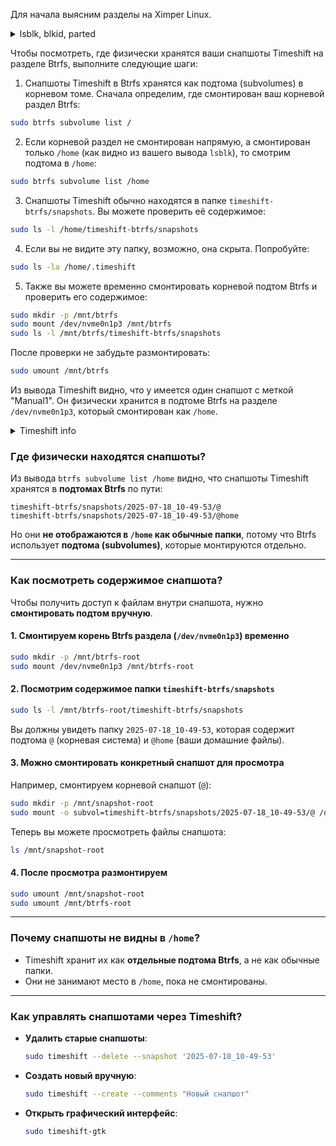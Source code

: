 Для начала выясним разделы на Ximper Linux.

<details>
<summary>lsblk, blkid, parted</summary>

```bash
┌─ kirill ~ 
└─ $ sudo lsblk-more 
MOUNTPOIN NAME        TRAN   UUID                                 TYPE   SIZE FSTYPE MODE       PTTYPE PARTTYPE                             LABEL
          nvme0n1     nvme                                        disk 476,9G        brw-rw---- gpt                                         
/boot/efi ├─nvme0n1p1 nvme   6845-5F34                            part   511M vfat   brw-rw---- gpt    c12a7328-f81f-11d2-ba4b-00a0c93ec93b 
[SWAP]    ├─nvme0n1p2 nvme   8f70fab1-86fe-41b3-80cd-a071b5f7fe3b part   8,4G swap   brw-rw---- gpt    0fc63daf-8483-4772-8e79-3d69d8477de4 
/home     └─nvme0n1p3 nvme   d52de598-b702-4de5-ad46-a8b99b6be1a5 part   468G btrfs  brw-rw---- gpt    0fc63daf-8483-4772-8e79-3d69d8477de4 

┌─ kirill ~ 
└─ $ sudo blkid -o list
device                                           fs_type         label            mount point                                          UUID
----------------------------------------------------------------------------------------------------------------------------------------------------------------------------
/dev/nvme0n1p3                                   btrfs                            (in use)                                             d52de598-b702-4de5-ad46-a8b99b6be1a5
/dev/nvme0n1p1                                   vfat                             /boot/efi                                            6845-5F34
/dev/nvme0n1p2                                   swap                             [SWAP]                                               8f70fab1-86fe-41b3-80cd-a071b5f7fe3b

┌─ kirill ~ 
└─ $ sudo parted -l
Model: KBG50ZNV512G KIOXIA (nvme)
Disk /dev/nvme0n1: 512GB
Sector size (logical/physical): 512B/512B
Partition Table: gpt
Disk Flags: 

Number  Start   End     Size    File system     Name  Flags
 1      1049kB  537MB   536MB   fat32                 boot, esp
 2      537MB   9556MB  9019MB  linux-swap(v1)
 3      9556MB  512GB   503GB   btrfs

```
</details>


Чтобы посмотреть, где физически хранятся ваши снапшоты Timeshift на разделе Btrfs, выполните следующие шаги:

1. Снапшоты Timeshift в Btrfs хранятся как подтома (subvolumes) в корневом томе. Сначала определим, где смонтирован ваш корневой раздел Btrfs:

```bash
sudo btrfs subvolume list /
```

2. Если корневой раздел не смонтирован напрямую, а смонтирован только `/home` (как видно из вашего вывода `lsblk`), то смотрим подтома в `/home`:

```bash
sudo btrfs subvolume list /home
```

3. Снапшоты Timeshift обычно находятся в папке `timeshift-btrfs/snapshots`. Вы можете проверить её содержимое:

```bash
sudo ls -l /home/timeshift-btrfs/snapshots
```

4. Если вы не видите эту папку, возможно, она скрыта. Попробуйте:

```bash
sudo ls -la /home/.timeshift
```

5. Также вы можете временно смонтировать корневой подтом Btrfs и проверить его содержимое:

```bash
sudo mkdir -p /mnt/btrfs
sudo mount /dev/nvme0n1p3 /mnt/btrfs
sudo ls -l /mnt/btrfs/timeshift-btrfs/snapshots
```

После проверки не забудьте размонтировать:

```bash
sudo umount /mnt/btrfs
```

Из вывода Timeshift видно, что у имеется один снапшот с меткой "Manual1". Он физически хранится в подтоме Btrfs на разделе `/dev/nvme0n1p3`, который смонтирован как `/home`.


<details>
<summary>Timeshift info</summary>
          
```bash
┌─ kirill ~ 
└─ $ sudo timeshift --list-devices
Mounted '/dev/nvme0n1p3' at '/run/timeshift/48762/backup'
btrfs: Quotas are not enabled

Devices with Linux file systems:

Num     Device              Size   Type  Label  
------------------------------------------------------------------------------
0    >  /dev/nvme0n1p3  502.5 GB  btrfs         

┌─ kirill ~ 
└─ $ sudo btrfs subvolume list /home
ID 256 gen 35696 top level 5 path @
ID 257 gen 35696 top level 5 path @home
ID 258 gen 16802 top level 256 path @/var/lib/machines
ID 329 gen 35672 top level 5 path timeshift-btrfs/snapshots/2025-07-18_10-49-53/@
ID 330 gen 35673 top level 5 path timeshift-btrfs/snapshots/2025-07-18_10-49-53/@home

┌─ kirill ~ 
└─ $ sudo cat /etc/timeshift/timeshift.json
{
  "backup_device_uuid" : "d52de598-b702-4de5-ad46-a8b99b6be1a5",
  "parent_device_uuid" : "",
  "do_first_run" : "false",
  "btrfs_mode" : "true",
  "include_btrfs_home_for_backup" : "true",
  "include_btrfs_home_for_restore" : "false",
  "stop_cron_emails" : "true",
  "schedule_monthly" : "false",
  "schedule_weekly" : "true",
  "schedule_daily" : "false",
  "schedule_hourly" : "false",
  "schedule_boot" : "false",
  "count_monthly" : "1",
  "count_weekly" : "2",
  "count_daily" : "1",
  "count_hourly" : "1",
  "count_boot" : "1",
  "snapshot_size" : "0",
  "snapshot_count" : "0",
  "date_format" : "%Y-%m-%d %H:%M:%S",
  "exclude" : [],
  "exclude-apps" : []
}
```
</details>



### **Где физически находятся снапшоты?**  
Из вывода `btrfs subvolume list /home` видно, что снапшоты Timeshift хранятся в **подтомах Btrfs** по пути:  
```
timeshift-btrfs/snapshots/2025-07-18_10-49-53/@  
timeshift-btrfs/snapshots/2025-07-18_10-49-53/@home  
```
Но они **не отображаются в `/home` как обычные папки**, потому что Btrfs использует **подтома (subvolumes)**, которые монтируются отдельно.  

---

### **Как посмотреть содержимое снапшота?**  
Чтобы получить доступ к файлам внутри снапшота, нужно **смонтировать подтом вручную**.  

#### **1. Смонтируем корень Btrfs раздела (`/dev/nvme0n1p3`) временно**  
```bash
sudo mkdir -p /mnt/btrfs-root
sudo mount /dev/nvme0n1p3 /mnt/btrfs-root
```

#### **2. Посмотрим содержимое папки `timeshift-btrfs/snapshots`**  
```bash
sudo ls -l /mnt/btrfs-root/timeshift-btrfs/snapshots
```
Вы должны увидеть папку `2025-07-18_10-49-53`, которая содержит подтома `@` (корневая система) и `@home` (ваши домашние файлы).  

#### **3. Можно смонтировать конкретный снапшот для просмотра**  
Например, смонтируем корневой снапшот (`@`):  
```bash
sudo mkdir -p /mnt/snapshot-root
sudo mount -o subvol=timeshift-btrfs/snapshots/2025-07-18_10-49-53/@ /dev/nvme0n1p3 /mnt/snapshot-root
```
Теперь вы можете просмотреть файлы снапшота:  
```bash
ls /mnt/snapshot-root
```

#### **4. После просмотра размонтируем**  
```bash
sudo umount /mnt/snapshot-root
sudo umount /mnt/btrfs-root
```

---

### **Почему снапшоты не видны в `/home`?**  
- Timeshift хранит их как **отдельные подтома Btrfs**, а не как обычные папки.  
- Они не занимают место в `/home`, пока не смонтированы.  

---

### **Как управлять снапшотами через Timeshift?**  
- **Удалить старые снапшоты**:  
  ```bash
  sudo timeshift --delete --snapshot '2025-07-18_10-49-53'
  ```
- **Создать новый вручную**:  
  ```bash
  sudo timeshift --create --comments "Новый снапшот"
  ```
- **Открыть графический интерфейс**:  
  ```bash
  sudo timeshift-gtk
  ```


